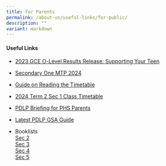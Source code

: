 ```yaml
---
title: For Parents
permalink: /about-us/useful-links/for-public/
description: ""
variant: markdown
---
```

<h4>Useful Links</h4>

* [2023 GCE O-Level Results Release: Supporting Your Teen](https://drive.google.com/file/d/1-7gIm-US-121qB2X6qWYAfcH0-dpXCm4/view?usp=sharing)

* [Secondary One MTP 2024](https://drive.google.com/drive/folders/1VDD8axX4RXCu25hemACbG_2utiarg3a7?usp=drive_link)

* [Guide on Reading the Timetable](https://drive.google.com/file/d/1V79xsmGMLaIifboZobTRI4J_WnrPwoNV/view?usp=drive_link)

* [2024 Term 2 Sec 1 Class Timetable](https://drive.google.com/file/d/1m4oagfvI5gEbax4nsHO7X8cV739fem4w/view?usp=drive_link)


*   [PDLP Briefing for PHS Parents ](https://drive.google.com/drive/folders/16N5KGLaT0sEGaEVVsnz59sG3SueJwOZN?usp=drive_link)

*   [Latest PDLP GSA Guide](https://drive.google.com/drive/folders/1YjkQ6xaE9Sn4lCR8lVN6AVfIDQo1_oBb?usp=sharing)

*   Booklists<br>
	<a href="/files/Booklists/2024phssec2booklists.pdf">Sec 2</a><br>
	<a href="/files/Booklists/2024phssec3booklists.pdf">Sec 3</a><br>
	<a href="/files/Booklists/2024phssec4booklists.pdf">Sec 4</a><br>
	<a href="/files/Booklists/2024phssec5booklists.pdf">Sec 5</a><br>